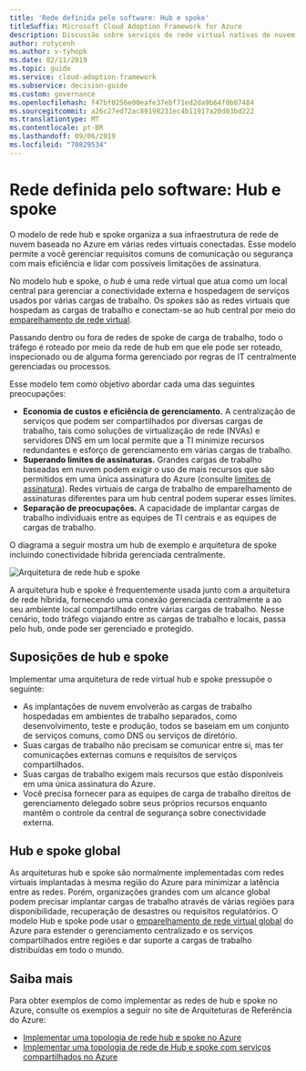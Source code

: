 ```yaml
---
title: 'Rede definida pelo software: Hub e spoke'
titleSuffix: Microsoft Cloud Adoption Framework for Azure
description: Discussão sobre serviços de rede virtual nativas de nuvem.
author: rotycenh
ms.author: v-tyhopk
ms.date: 02/11/2019
ms.topic: guide
ms.service: cloud-adoption-framework
ms.subservice: decision-guide
ms.custom: governance
ms.openlocfilehash: f47bf0256e00eafe37ebf71ed2da9b64f0b07484
ms.sourcegitcommit: a26c27ed72ac89198231ec4b11917a20d03bd222
ms.translationtype: MT
ms.contentlocale: pt-BR
ms.lasthandoff: 09/06/2019
ms.locfileid: "70829534"
---
```

# <a name="software-defined-networking-hub-and-spoke"></a>Rede definida pelo software: Hub e spoke

O modelo de rede hub e spoke organiza a sua infraestrutura de rede de nuvem baseada no Azure em várias redes virtuais conectadas. Esse modelo permite a você gerenciar requisitos comuns de comunicação ou segurança com mais eficiência e lidar com possíveis limitações de assinatura.

No modelo hub e spoke, o _hub_ é uma rede virtual que atua como um local central para gerenciar a conectividade externa e hospedagem de serviços usados por várias cargas de trabalho. Os _spokes_ são as redes virtuais que hospedam as cargas de trabalho e conectam-se ao hub central por meio do [emparelhamento de rede virtual](/azure/virtual-network/virtual-network-peering-overview).

Passando dentro ou fora de redes de spoke de carga de trabalho, todo o tráfego é roteado por meio da rede de hub em que ele pode ser roteado, inspecionado ou de alguma forma gerenciado por regras de IT centralmente gerenciadas ou processos.

Esse modelo tem como objetivo abordar cada uma das seguintes preocupações:

- **Economia de custos e eficiência de gerenciamento.** A centralização de serviços que podem ser compartilhados por diversas cargas de trabalho, tais como soluções de virtualização de rede (NVAs) e servidores DNS em um local permite que a TI minimize recursos redundantes e esforço de gerenciamento em várias cargas de trabalho.
- **Superando limites de assinaturas.** Grandes cargas de trabalho baseadas em nuvem podem exigir o uso de mais recursos que são permitidos em uma única assinatura do Azure (consulte [limites de assinatura](/azure/azure-subscription-service-limits)). Redes virtuais de carga de trabalho de emparelhamento de assinaturas diferentes para um hub central podem superar esses limites.
- **Separação de preocupações.** A capacidade de implantar cargas de trabalho individuais entre as equipes de TI centrais e as equipes de cargas de trabalho.

O diagrama a seguir mostra um hub de exemplo e arquitetura de spoke incluindo conectividade híbrida gerenciada centralmente.

![Arquitetura de rede hub e spoke](https://docs.microsoft.com/azure/architecture/reference-architectures/hybrid-networking/images/hub-spoke.png)

A arquitetura hub e spoke é frequentemente usada junto com a arquitetura de rede híbrida, fornecendo uma conexão gerenciada centralmente a ao seu ambiente local compartilhado entre várias cargas de trabalho. Nesse cenário, todo tráfego viajando entre as cargas de trabalho e locais, passa pelo hub, onde pode ser gerenciado e protegido.

## <a name="hub-and-spoke-assumptions"></a>Suposições de hub e spoke

Implementar uma arquitetura de rede virtual hub e spoke pressupõe o seguinte:

- As implantações de nuvem envolverão as cargas de trabalho hospedadas em ambientes de trabalho separados, como desenvolvimento, teste e produção, todos se baseiam em um conjunto de serviços comuns, como DNS ou serviços de diretório.
- Suas cargas de trabalho não precisam se comunicar entre si, mas ter comunicações externas comuns e requisitos de serviços compartilhados.
- Suas cargas de trabalho exigem mais recursos que estão disponíveis em uma única assinatura do Azure.
- Você precisa fornecer para as equipes de carga de trabalho direitos de gerenciamento delegado sobre seus próprios recursos enquanto mantêm o controle da central de segurança sobre conectividade externa.

## <a name="global-hub-and-spoke"></a>Hub e spoke global

As arquiteturas hub e spoke são normalmente implementadas com redes virtuais implantadas à mesma região do Azure para minimizar a latência entre as redes. Porém, organizações grandes com um alcance global podem precisar implantar cargas de trabalho através de várias regiões para disponibilidade, recuperação de desastres ou requisitos regulatórios. O modelo Hub e spoke pode usar o [emparelhamento de rede virtual global](/azure/virtual-network/virtual-network-peering-overview) do Azure para estender o gerenciamento centralizado e os serviços compartilhados entre regiões e dar suporte a cargas de trabalho distribuídas em todo o mundo.

## <a name="learn-more"></a>Saiba mais

Para obter exemplos de como implementar as redes de hub e spoke no Azure, consulte os exemplos a seguir no site de Arquiteturas de Referência do Azure:

- [Implementar uma topologia de rede hub e spoke no Azure](https://docs.microsoft.com/azure/architecture/reference-architectures/hybrid-networking/hub-spoke)
- [Implementar uma topologia de rede de Hub e spoke com serviços compartilhados no Azure](https://docs.microsoft.com/azure/architecture/reference-architectures/hybrid-networking/shared-services)
